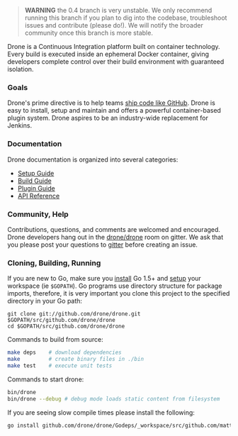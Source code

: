 > **WARNING** the 0.4 branch is very unstable. We only recommend running this branch if you plan to dig into the codebase, troubleshoot issues and contribute (please do!). We will notify the broader community once this branch is more stable.

Drone is a Continuous Integration platform built on container technology. Every build is executed inside an ephemeral Docker container, giving developers complete control over their build environment with guaranteed isolation.

### Goals

Drone's prime directive is to help teams [ship code like GitHub](https://github.com/blog/1241-deploying-at-github#always-be-shipping). Drone is easy to install, setup and maintain and offers a powerful container-based plugin system. Drone aspires to be an industry-wide replacement for Jenkins.

### Documentation

Drone documentation is organized into several categories:

* [Setup Guide](http://readme.drone.io/docs/setup/)
* [Build Guide](http://readme.drone.io/docs/build/)
* [Plugin Guide](http://readme.drone.io/docs/plugin/)
* [API Reference](http://readme.drone.io/docs/api/)

### Community, Help

Contributions, questions, and comments are welcomed and encouraged. Drone developers hang out in the [drone/drone](https://gitter.im/drone/drone) room on gitter. We ask that you please post your questions to [gitter](https://gitter.im/drone/drone) before creating an issue.

### Cloning, Building, Running

If you are new to Go, make sure you [install](http://golang.org/doc/install) Go 1.5+ and [setup](http://golang.org/doc/code.html) your workspace (ie `$GOPATH`). Go programs use directory structure for package imports, therefore, it is very important you clone this project to the specified directory in your Go path:

```
git clone git://github.com/drone/drone.git $GOPATH/src/github.com/drone/drone
cd $GOPATH/src/github.com/drone/drone
```

Commands to build from source:

```sh
make deps    # download dependencies
make         # create binary files in ./bin
make test    # execute unit tests
```

Commands to start drone:

```sh
bin/drone
bin/drone --debug # debug mode loads static content from filesystem
```

If you are seeing slow compile times please install the following:

```sh
go install github.com/drone/drone/Godeps/_workspace/src/github.com/mattn/go-sqlite3
```
